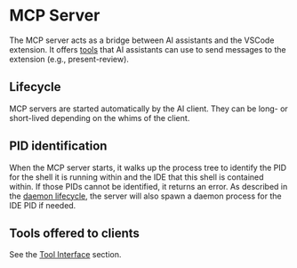 # MCP Server

The MCP server acts as a bridge between AI assistants and the VSCode extension. It offers [tools](./tool-interface.md) that AI assistants can use to send messages to the extension (e.g., present-review).

## Lifecycle

MCP servers are started automatically by the AI client. They can be long- or short-lived depending on the whims of the client.

## PID identification

When the MCP server starts, it walks up the process tree to identify the PID for the shell it is running within and the IDE that this shell is contained within. If those PIDs cannot be identified, it returns an error. As described in the [daemon lifecycle](./daemon.md#lifecycle), the server will also spawn a daemon process for the IDE PID if needed.

## Tools offered to clients

See the [Tool Interface](./mcp-tool-interface.md) section.
